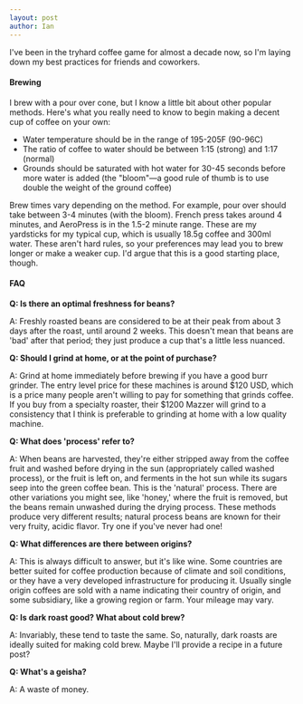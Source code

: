 ```yaml
---
layout: post
author: Ian
---
```

I've been in the tryhard coffee game for almost a decade now, so I'm laying
down my best practices for friends and coworkers.

#### Brewing
I brew with a pour over cone, but I know a little bit about other popular
methods. Here's what you really need to know to begin making a decent cup of
coffee on your own:

- Water temperature should be in the range of 195-205F (90-96C)
- The ratio of coffee to water should be between 1:15 (strong) and 1:17 (normal)
- Grounds should be saturated with hot water for 30-45 seconds before more
  water is added (the "bloom"—a good rule of thumb is to use double the
  weight of the ground coffee)

Brew times vary depending on the method. For example, pour over should take
between 3-4 minutes (with the bloom). French press takes around 4 minutes, and
AeroPress is in the 1.5-2 minute range. These are my yardsticks for my typical
cup, which is usually 18.5g coffee and 300ml water. These aren't hard rules, so
your preferences may lead you to brew longer or make a weaker cup. I'd argue
that this is a good starting place, though.

#### FAQ
**Q: Is there an optimal freshness for beans?**

A: Freshly roasted beans are considered to be at their peak from about 3 days
after the roast, until around 2 weeks. This doesn't mean that beans are 'bad'
after that period; they just produce a cup that's a little less nuanced.

**Q: Should I grind at home, or at the point of purchase?**

A: Grind at home immediately before brewing if you have a good burr grinder.
The entry level price for these machines is around $120 USD, which is a price
many people aren't willing to pay for something that grinds coffee. If you buy
from a specialty roaster, their $1200 Mazzer will grind to a consistency that I
think is preferable to grinding at home with a low quality machine.

**Q: What does 'process' refer to?**

A: When beans are harvested, they're either stripped away from the coffee fruit
and washed before drying in the sun (appropriately called washed process), or
the fruit is left on, and ferments in the hot sun while its sugars seep into
the green coffee bean. This is the 'natural' process. There are other
variations you might see, like 'honey,' where the fruit is removed, but the
beans remain unwashed during the drying process. These methods produce very
different results; natural process beans are known for their very fruity,
acidic flavor. Try one if you've never had one!

**Q: What differences are there between origins?**

A: This is always difficult to answer, but it's like wine. Some countries are
better suited for coffee production because of climate and soil conditions, or
they have a very developed infrastructure for producing it. Usually single
origin coffees are sold with a name indicating their country of origin, and
some subsidiary, like a growing region or farm. Your mileage may vary.

**Q: Is dark roast good? What about cold brew?**

A: Invariably, these tend to taste the same. So, naturally, dark roasts are
ideally suited for making cold brew. Maybe I'll provide a recipe in a future
post?

**Q: What's a geisha?**

A: A waste of money.
